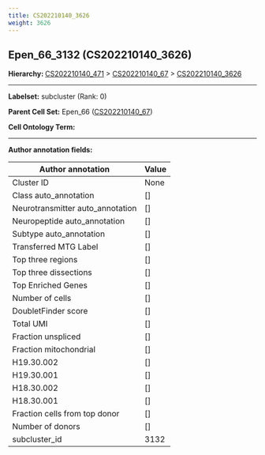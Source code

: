 ```yaml
---
title: CS202210140_3626
weight: 3626
---
```

## Epen_66_3132 (CS202210140_3626)
<b>Hierarchy: </b>
[CS202210140_471](https://purl.brain-bican.org/taxonomy/CS202210140#CS202210140_471) >
[CS202210140_67](https://purl.brain-bican.org/taxonomy/CS202210140#CS202210140_67) >
[CS202210140_3626](https://purl.brain-bican.org/taxonomy/CS202210140#CS202210140_3626)

---


**Labelset:** subcluster (Rank: 0)

**Parent Cell Set:** Epen_66 ([CS202210140_67](https://purl.brain-bican.org/taxonomy/CS202210140#CS202210140_67))



**Cell Ontology Term:** 

[MARKER GENES.]: #


---

[TRANSFERRED ANNOTATIONS.]: #


[AUTHOR ANNOTATION FIELDS.]: #


**Author annotation fields:**

| Author annotation | Value |
|-------------------|-------|
|Cluster ID|None|
|Class auto_annotation|[]|
|Neurotransmitter auto_annotation|[]|
|Neuropeptide auto_annotation|[]|
|Subtype auto_annotation|[]|
|Transferred MTG Label|[]|
|Top three regions|[]|
|Top three dissections|[]|
|Top Enriched Genes|[]|
|Number of cells|[]|
|DoubletFinder score|[]|
|Total UMI|[]|
|Fraction unspliced|[]|
|Fraction mitochondrial|[]|
|H19.30.002|[]|
|H19.30.001|[]|
|H18.30.002|[]|
|H18.30.001|[]|
|Fraction cells from top donor|[]|
|Number of donors|[]|
|subcluster_id|3132|
